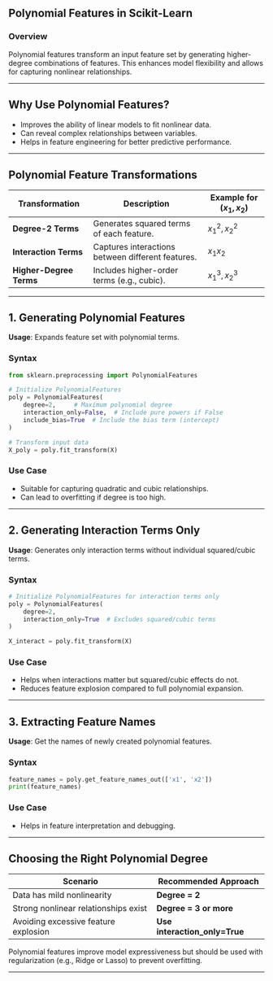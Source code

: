 ## **Polynomial Features in Scikit-Learn**  

### **Overview**  
Polynomial features transform an input feature set by generating higher-degree combinations of features. This enhances model flexibility and allows for capturing nonlinear relationships.  

---

## **Why Use Polynomial Features?**  
- Improves the ability of linear models to fit nonlinear data.  
- Can reveal complex relationships between variables.  
- Helps in feature engineering for better predictive performance.  

---

## **Polynomial Feature Transformations**  

| **Transformation** | **Description** | **Example for $(x_1, x_2)$** |
|-------------------|---------------|----------------------|
| **Degree-2 Terms** | Generates squared terms of each feature. | $x_1^2, x_2^2$ |
| **Interaction Terms** | Captures interactions between different features. | $x_1 x_2$ |
| **Higher-Degree Terms** | Includes higher-order terms (e.g., cubic). | $x_1^3, x_2^3$ |

---

## **1. Generating Polynomial Features**  
**Usage**: Expands feature set with polynomial terms.  

### **Syntax**  
```python
from sklearn.preprocessing import PolynomialFeatures

# Initialize PolynomialFeatures
poly = PolynomialFeatures(
    degree=2,     # Maximum polynomial degree
    interaction_only=False,  # Include pure powers if False
    include_bias=True  # Include the bias term (intercept)
)

# Transform input data
X_poly = poly.fit_transform(X)
```

### **Use Case**  
- Suitable for capturing quadratic and cubic relationships.  
- Can lead to overfitting if degree is too high.  

---

## **2. Generating Interaction Terms Only**  
**Usage**: Generates only interaction terms without individual squared/cubic terms.  

### **Syntax**  
```python
# Initialize PolynomialFeatures for interaction terms only
poly = PolynomialFeatures(
    degree=2, 
    interaction_only=True  # Excludes squared/cubic terms
)

X_interact = poly.fit_transform(X)
```

### **Use Case**  
- Helps when interactions matter but squared/cubic effects do not.  
- Reduces feature explosion compared to full polynomial expansion.  

---

## **3. Extracting Feature Names**  
**Usage**: Get the names of newly created polynomial features.  

### **Syntax**  
```python
feature_names = poly.get_feature_names_out(['x1', 'x2'])
print(feature_names)
```

### **Use Case**  
- Helps in feature interpretation and debugging.  

---

## **Choosing the Right Polynomial Degree**  

| **Scenario** | **Recommended Approach** |
|-------------|-------------------------|
| Data has mild nonlinearity | **Degree = 2** |
| Strong nonlinear relationships exist | **Degree = 3 or more** |
| Avoiding excessive feature explosion | **Use interaction_only=True** |

Polynomial features improve model expressiveness but should be used with regularization (e.g., Ridge or Lasso) to prevent overfitting.

---